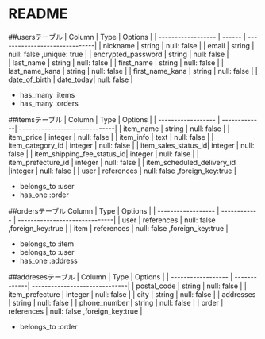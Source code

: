 # README
##usersテーブル
| Column             | Type   | Options                       |
| ------------------ | ------ | ------------------------------|
| nickname           | string | null: false                   |
| email              | string | null: false ,unique: true     |
| encrypted_password | string | null: false                   |  
| last_name          | string | null: false                   |
| first_name         | string | null: false                   |
| last_name_kana     | string | null: false                   |
| first_name_kana    | string | null: false                   |
| date_of_birth      | date_today| null: false                |

- has_many :items
- has_many :orders


##itemsテーブル
| Column             | Type         | Options                       |
| ------------------ | -------------| ------------------------------|
| item_name          | string       | null: false                   |
| item_price         | integer      | null: false                   |
| item_info          | text         | null: false                   |
| item_category_id   | integer      | null: false                   |
| item_sales_status_id| integer      | null: false                   |
| item_shipping_fee_status_id| integer | null: false                   |
| item_prefecture_id    | integer      | null: false                   |
| item_scheduled_delivery_id |integer   | null: false                   |
| user               | references   | null: false ,foreign_key:true |

- belongs_to :user
- has_one :order

##ordersテーブル
 Column              | Type         | Options                       |
| ------------------ | ------------ | ------------------------------|
| user               | references   | null: false ,foreign_key:true |
| item               | references   | null: false ,foreign_key:true |

- belongs_to :item
- belongs_to :user
- has_one :address


##addresesテーブル
| Column             | Type         | Options                       |
| ------------------ | -------------| ------------------------------|
| postal_code        | string       | null: false                   |
| item_prefecture    | integer      | null: false                   |
| city               | string       | null: false                   |
| addresses          | string       | null: false                   |
| phone_number       | string       | null: false                   |
| order              | references   | null: false ,foreign_key:true |

- belongs_to :order

